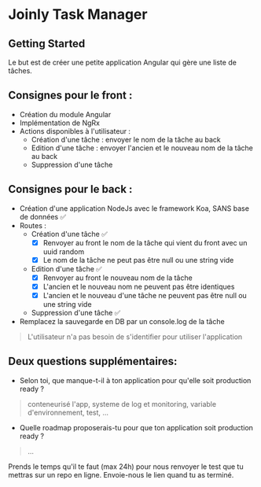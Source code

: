 # Joinly Task Manager

## Getting Started
Le but est de créer une petite application Angular qui gère une liste de tâches.

## Consignes pour le front :

- Création du module Angular
- Implémentation de NgRx
- Actions disponibles à l'utilisateur :
  - Création d'une tâche : envoyer le nom de la tâche au back
  - Edition d'une tâche : envoyer l'ancien et le nouveau nom de la tâche au back
  - Suppression d'une tâche

## Consignes pour le back :

- Création d'une application NodeJs avec le framework Koa, SANS base de données :white_check_mark:
- Routes :
  - Création d'une tâche :white_check_mark:
    - [x] Renvoyer au front le nom de la tâche qui vient du front avec un uuid random
    - [x] Le nom de la tâche ne peut pas être null ou une string vide
  - Edition d'une tâche :white_check_mark:
    - [x] Renvoyer au front le nouveau nom de la tâche
    - [x] L'ancien et le nouveau nom ne peuvent pas être identiques
    - [x] L'ancien et le nouveau d'une tâche ne peuvent pas être null ou une string vide
  - Suppression d'une tâche :white_check_mark:
- Remplacez la sauvegarde en DB par un console.log de la tâche

> L'utilisateur n'a pas besoin de s'identifier pour utiliser l'application

## Deux questions supplémentaires:

- Selon toi, que manque-t-il à ton application pour qu'elle soit production ready ?
> conteneurisé l'app, systeme de log et monitoring, variable d'environnement, test, ...
- Quelle roadmap proposerais-tu pour que ton application soit production ready ?
> ...

Prends le temps qu'il te faut (max 24h) pour nous renvoyer le test que tu mettras sur un repo en ligne.
Envoie-nous le lien quand tu as terminé.